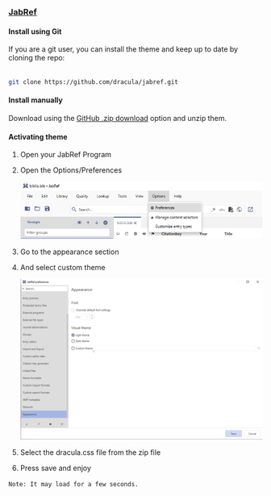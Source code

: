 ### [JabRef](https://www.jabref.org/)

#### Install using Git

If you are a git user, you can install the theme and keep up to date by cloning the repo:

```bash

git clone https://github.com/dracula/jabref.git

```

#### Install manually

Download using the [GitHub .zip download](https://github.com/Inf166/theme-jabref-dracula/archive/refs/heads/main.zip) option and unzip them.

#### Activating theme

1. Open your JabRef Program

2. Open the Options/Preferences

   ![Options Tab](./screenshots/options.png)

3. Go to the appearance section

4. And select custom theme

   ![Options Tab](./screenshots/custom-theme.png)

5. Select the dracula.css file from the zip file

6. Press save and enjoy

`Note: It may load for a few seconds.`
